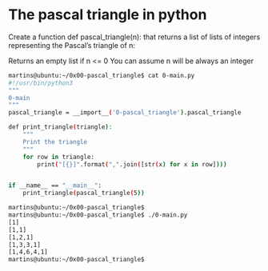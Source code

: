 # The pascal triangle in python
Create a function def pascal_triangle(n): that returns a list of lists of integers representing the Pascal’s triangle of n:

Returns an empty list if n <= 0
You can assume n will be always an integer

```bash
martins@ubuntu:~/0x00-pascal_triangle$ cat 0-main.py
#!/usr/bin/python3
"""
0-main
"""
pascal_triangle = __import__('0-pascal_triangle').pascal_triangle

def print_triangle(triangle):
    """
    Print the triangle
    """
    for row in triangle:
        print("[{}]".format(",".join([str(x) for x in row])))


if __name__ == "__main__":
    print_triangle(pascal_triangle(5))

martins@ubuntu:~/0x00-pascal_triangle$ 
martins@ubuntu:~/0x00-pascal_triangle$ ./0-main.py
[1]
[1,1]
[1,2,1]
[1,3,3,1]
[1,4,6,4,1]
martins@ubuntu:~/0x00-pascal_triangle$ 
```
